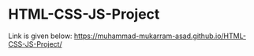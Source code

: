 # HTML-CSS-JS-Project
Link is given below:
https://muhammad-mukarram-asad.github.io/HTML-CSS-JS-Project/
